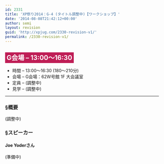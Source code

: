 ```yaml
---
id: 2331
title: 'XP祭り2014：G-4 (タイトル調整中)【ワークショップ】'
date: '2014-08-08T21:42:12+00:00'
author: semi
layout: revision
guid: 'http://xpjug.com/2330-revision-v1/'
permalink: /2330-revision-v1/
---
```


## <span style="color:#FFFFFF; background-color:#BF1E56; padding:5px;">G会場 – 13:00～16:30</span>

- 時間 – 13:00～16:30 (180～210分)
- 会場 – G会場：62W号館 1F 大会議室
- 定員 – (調整中)
- 見学 – (調整中)

---

### §概要

(調整中)

### §スピーカー

#### Joe Yoderさん

(準備中)